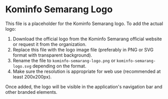 
# Kominfo Semarang Logo

This file is a placeholder for the Kominfo Semarang logo. To add the actual logo:

1. Download the official logo from the Kominfo Semarang official website or request it from the organization.
2. Replace this file with the logo image file (preferably in PNG or SVG format with transparent background).
3. Rename the file to `kominfo-semarang-logo.png` or `kominfo-semarang-logo.svg` depending on the format.
4. Make sure the resolution is appropriate for web use (recommended at least 200x200px).

Once added, the logo will be visible in the application's navigation bar and other branded elements.
